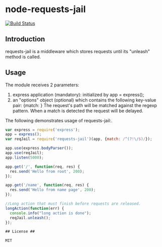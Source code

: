 # node-requests-jail #

[![Build Status](https://secure.travis-ci.org/anodejs/node-requests-jail.png?branch=master)](http://travis-ci.org/anodejs/node-requests-jail)

## Introduction ##

requests-jail is a middleware which stores requests until its "unleash" method is called.

## Usage ##
The module receives 2 parameters:
1. express application (mandatory): initialized by app = express();
2. an "options" object (optional) which contains the following key-value pair: {match: <regexp>}
   The request's path will be matched against the regexp pattern.
   When a match is detected the request will be delayed.

The following demonstrates usage of requests-jail:.

```javascript
var express = require('express');
app = express();
var reqJail = require('requests-jail')(app, {match: /^(?!\/$)/});

app.use(express.bodyParser());
app.use(reqJail);
app.listen(5000);

app.get('/', function(req, res) {
  res.send('Hello from root', 200);
});

app.get('/name', function(req, res) {
  res.send('Hello from name page', 200);
});

//Long action that must finish before requests are released.
longAction(function(err) {
  console.info("long action is done");
  reqJail.unleash();
});

## License ##

MIT
